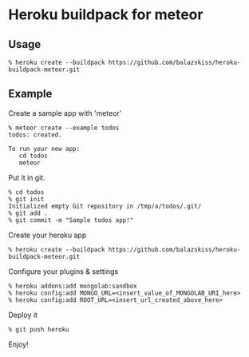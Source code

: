 # Heroku buildpack for meteor

## Usage

```
% heroku create --buildpack https://github.com/balazskiss/heroku-buildpack-meteor.git
```

## Example

Create a sample app with 'meteor'

```
% meteor create --example todos
todos: created.

To run your new app:
   cd todos
   meteor
```

Put it in git.

```
% cd todos
% git init
Initialized empty Git repository in /tmp/a/todos/.git/
% git add .
% git commit -m "Sample todos app!"
```

Create your heroku app

```
% heroku create --buildpack https://github.com/balazskiss/heroku-buildpack-meteor.git
```

Configure your plugins & settings
```
% heroku addons:add mongolab:sandbox
% heroku config:add MONGO_URL=<insert_value_of_MONGOLAB_URI_here>
% heroku config:add ROOT_URL=<insert_url_created_above_here>
```

Deploy it

```
% git push heroku
```

Enjoy!
